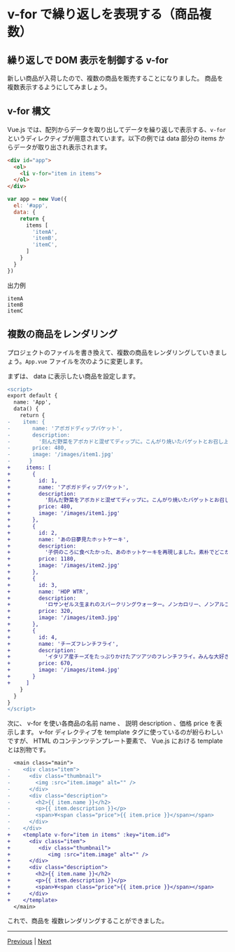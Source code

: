 # v-for で繰り返しを表現する（商品複数）

## 繰り返しで DOM 表示を制御する v-for

新しい商品が入荷したので、複数の商品を販売することになりました。
商品を複数表示するようにしてみましょう。

## v-for 構文 
Vue.js では、配列からデータを取り出してデータを繰り返しで表示する、`v-for` というディレクティブが用意されています。以下の例では data 部分の items からデータが取り出され表示されます。

```html
<div id="app">
  <ol>
    <li v-for="item in items">
  </ol>
</div>
```

```js
var app = new Vue({
  el: '#app',
  data: {
    return {
      items [
        'itemA',
        'itemB',
        'itemC',
      ]
    }
  }
})
```

出力例
```
itemA
itemB
itemC
```

## 複数の商品をレンダリング
プロジェクトのファイルを書き換えて、複数の商品をレンダリングしていきましょう。`App.vue` ファイルを次のように変更します。

まずは、 data に表示したい商品を設定します。

```diff
<script>
export default {
  name: 'App',
  data() {
    return {
-    item: {
-       name: 'アボガドディップバケット',
-       description:
-         '刻んだ野菜をアボカドと混ぜてディップに。こんがり焼いたバゲットとお召し上がりください。',
-       price: 480,
-       image: '/images/item1.jpg'
-      }
+     items: [
+       {
+         id: 1,
+         name: 'アボガドディップバケット',
+         description:
+           '刻んだ野菜をアボカドと混ぜてディップに。こんがり焼いたバゲットとお召し上がりください。',
+         price: 480,
+         image: '/images/item1.jpg'
+       },
+       {
+         id: 2,
+         name: 'あの日夢見たホットケーキ',
+         description:
+           '子供のころに食べたかった、あのホットケーキを再現しました。素朴でどこか懐かしい味をどうぞ。',
+         price: 1180,
+         image: '/images/item2.jpg'
+       },
+       {
+         id: 3,
+         name: 'HOP WTR',
+         description:
+           'ロサンゼルス生まれのスパークリングウォーター。ノンカロリー、ノンアルコールの新感覚飲料です。',
+         price: 320,
+         image: '/images/item3.jpg'
+       },
+       {
+         id: 4,
+         name: 'チーズフレンチフライ',
+         description:
+           'イタリア産チーズをたっぷりかけたアツアツのフレンチフライ。みんな大好きな一品です。',
+         price: 670,
+         image: '/images/item4.jpg'
+       }
+     ]
    }
  }
}
</script>
```

次に、 v-for を使い各商品の名前 name 、 説明 description 、価格 price を表示します。
v-for ディレクティブを template タグに使っているのが紛らわしいですが、 HTML のコンテンツテンプレート要素で、 Vue.js における template とは別物です。

```diff
  <main class="main">
-    <div class="item">
-      <div class="thumbnail">
-        <img :src="item.image" alt="" />
-      </div>
-      <div class="description">
-        <h2>{{ item.name }}</h2>
-        <p>{{ item.description }}</p>
-        <span>¥<span class="price">{{ item.price }}</span></span>
-      </div>
-    </div>
+    <template v-for="item in items" :key="item.id">
+      <div class="item">
+         <div class="thumbnail">
+            <img :src="item.image" alt="" />
+      </div>
+      <div class="description">
+        <h2>{{ item.name }}</h2>
+        <p>{{ item.description }}</p>
+        <span>¥<span class="price">{{ item.price }}</span></span>
+      </div>
+    </template>
  </main>
```

これで、商品を 複数レンダリングすることができました。

---

[Previous](step04.md) | [Next](v-if.md)

